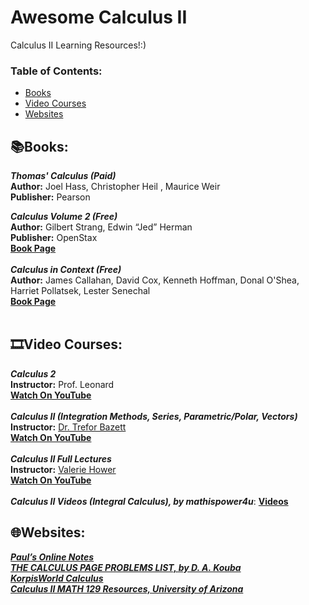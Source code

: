 # Awesome Calculus II
Calculus II Learning Resources!:)

### **Table of Contents:**
* [Books](#booksbooks)
* [Video Courses](#film_stripvideo-courses)
* [Websites](#globe_with_meridianswebsites)


## :books:Books:

***Thomas' Calculus (Paid)*** <br />
**Author:** Joel Hass, Christopher Heil , Maurice Weir <br />
**Publisher:** Pearson <br />

***Calculus Volume 2 (Free)*** <br />
**Author:** Gilbert Strang, Edwin “Jed” Herman <br />
**Publisher:** OpenStax <br />
[**Book Page**](https://openstax.org/details/books/calculus-volume-2) <br />
<br />
***Calculus in Context (Free)*** <br />
**Author:** James Callahan, David Cox, Kenneth Hoffman, Donal O'Shea, Harriet Pollatsek, Lester Senechal <br />
[**Book Page**](http://www.science.smith.edu/~callahan/intromine.html) <br />
 <br />

## :film_strip:Video Courses: 

***Calculus 2*** <br />
**Instructor:** Prof. Leonard <br />
[**Watch On YouTube**](https://youtube.com/playlist?list=PLDesaqWTN6EQ2J4vgsN1HyBeRADEh4Cw-) <br />
<br />
***Calculus II (Integration Methods, Series, Parametric/Polar, Vectors)*** <br />
**Instructor:** [Dr. Trefor Bazett](https://www.uvic.ca/science/math-statistics/people/home/faculty/bazett_trefor.php) <br />
[**Watch On YouTube**](https://youtube.com/playlist?list=PLHXZ9OQGMqxc4ySKTIW19TLrT91Ik9M4n) <br />
 <br />
 ***Calculus II Full Lectures*** <br />
 **Instructor:** [Valerie Hower](https://cos.northeastern.edu/people/valerie-hower/) <br />
 [**Watch On YouTube**](https://youtube.com/playlist?list=PLpcwHaLYiaEWLlLEdH2gpK2J7gTAXzB5N)<br />
 <br />
 ***Calculus II Videos (Integral Calculus), by mathispower4u***: [**Videos**](https://mathispower4u.com/calc-ii.php) <br />
 
## :globe_with_meridians:Websites:


[***Paul’s Online Notes***](https://tutorial.math.lamar.edu/) <br />
[***THE CALCULUS PAGE PROBLEMS LIST, by D. A. Kouba***](https://www.math.ucdavis.edu/~kouba/ProblemsList.html) <br />
[***KorpisWorld Calculus***](https://www.korpisworld.com/Mathematics/Calculus%20Maximus/Calculus%20Maximus%20Splash.htm) <br />
[***Calculus II MATH 129 Resources, University of Arizona***](https://calculus.math.arizona.edu/math129) <br />

